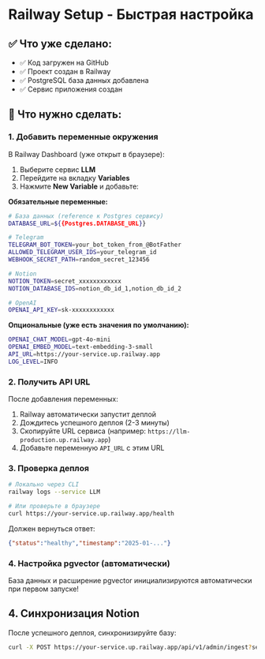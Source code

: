 # Railway Setup - Быстрая настройка

## ✅ Что уже сделано:
- ✅ Код загружен на GitHub
- ✅ Проект создан в Railway
- ✅ PostgreSQL база данных добавлена
- ✅ Сервис приложения создан

## 🔧 Что нужно сделать:

### 1. Добавить переменные окружения

В Railway Dashboard (уже открыт в браузере):
1. Выберите сервис **LLM**
2. Перейдите на вкладку **Variables**  
3. Нажмите **New Variable** и добавьте:

**Обязательные переменные:**

```bash
# База данных (reference к Postgres сервису)
DATABASE_URL=${{Postgres.DATABASE_URL}}

# Telegram
TELEGRAM_BOT_TOKEN=your_bot_token_from_@BotFather
ALLOWED_TELEGRAM_USER_IDS=your_telegram_id
WEBHOOK_SECRET_PATH=random_secret_123456

# Notion  
NOTION_TOKEN=secret_xxxxxxxxxxxx
NOTION_DATABASE_IDS=notion_db_id_1,notion_db_id_2

# OpenAI
OPENAI_API_KEY=sk-xxxxxxxxxxxx
```

**Опциональные (уже есть значения по умолчанию):**
```bash
OPENAI_CHAT_MODEL=gpt-4o-mini
OPENAI_EMBED_MODEL=text-embedding-3-small
API_URL=https://your-service.up.railway.app
LOG_LEVEL=INFO
```

### 2. Получить API URL

После добавления переменных:
1. Railway автоматически запустит деплой
2. Дождитесь успешного деплоя (2-3 минуты)
3. Скопируйте URL сервиса (например: `https://llm-production.up.railway.app`)
4. Добавьте переменную `API_URL` с этим URL

### 3. Проверка деплоя

```bash
# Локально через CLI
railway logs --service LLM

# Или проверьте в браузере
curl https://your-service.up.railway.app/health
```

Должен вернуться ответ:
```json
{"status":"healthy","timestamp":"2025-01-..."}
```

### 4. Настройка pgvector (автоматически)

База данных и расширение pgvector инициализируются автоматически при первом запуске!

## 4. Синхронизация Notion

После успешного деплоя, синхронизируйте базу:
```bash
curl -X POST https://your-service.up.railway.app/api/v1/admin/ingest?secret=your_webhook_secret
```

